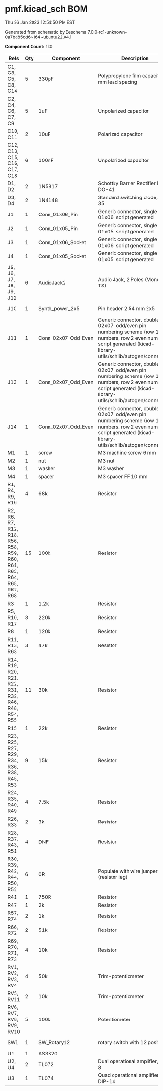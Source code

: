 # pmf.kicad_sch BOM

Thu 26 Jan 2023 12:54:50 PM EST

Generated from schematic by Eeschema 7.0.0-rc1-unknown-0a7bd85cd6~164~ubuntu22.04.1

**Component Count:** 130

| Refs | Qty | Component | Description | Manufacturer | Part | Vendor | SKU |
| ----- | --- | ---- | ----------- | ---- | ---- | ---- | ---- |
| C1, C3, C5, C8, C14 | 5 | 330pF | Polypropylene film capacitor, 5 mm lead spacing | WIMA | FKP2D003301D00JSSD | Tayda | 1928-1236-ND |
| C2, C4, C6, C7, C9 | 5 | 1uF | Unpolarized capacitor |  |  | Tayda |  |
| C10, C11 | 2 | 10uF | Polarized capacitor |  |  | Tayda | A-4349 |
| C12, C13, C15, C16, C17, C18 | 6 | 100nF | Unpolarized capacitor |  |  | Tayda | A-553 |
| D1, D2 | 2 | 1N5817 | Schottky Barrier Rectifier Diode, DO-41 |  |  | Tayda | A-159 |
| D3, D4 | 2 | 1N4148 | Standard switching diode, DO-35 |  |  | Tayda | A-157 |
| J1 | 1 | Conn_01x06_Pin | Generic connector, single row, 01x06, script generated |  |  |  |  |
| J2 | 1 | Conn_01x05_Pin | Generic connector, single row, 01x05, script generated |  |  |  |  |
| J3 | 1 | Conn_01x06_Socket | Generic connector, single row, 01x06, script generated |  |  |  |  |
| J4 | 1 | Conn_01x05_Socket | Generic connector, single row, 01x05, script generated |  |  |  |  |
| J5, J6, J7, J8, J9, J12 | 6 | AudioJack2 | Audio Jack, 2 Poles (Mono / TS) |  |  | Tayda | A-1121 |
| J10 | 1 | Synth_power_2x5 | Pin header 2.54 mm 2x5 |  |  | Tayda | A-2939 |
| J11 | 1 | Conn_02x07_Odd_Even | Generic connector, double row, 02x07, odd/even pin numbering scheme (row 1 odd numbers, row 2 even numbers), script generated (kicad-library-utils/schlib/autogen/connector/) |  |  |  |  |
| J13 | 1 | Conn_02x07_Odd_Even | Generic connector, double row, 02x07, odd/even pin numbering scheme (row 1 odd numbers, row 2 even numbers), script generated (kicad-library-utils/schlib/autogen/connector/) |  |  |  |  |
| J14 | 1 | Conn_02x07_Odd_Even | Generic connector, double row, 02x07, odd/even pin numbering scheme (row 1 odd numbers, row 2 even numbers), script generated (kicad-library-utils/schlib/autogen/connector/) |  |  |  |  |
| M1 | 1 | screw | M3 machine screw 6 mm |  |  |  |  |
| M2 | 1 | nut | M3 nut |  |  |  |  |
| M3 | 1 | washer | M3 washer |  |  |  |  |
| M4 | 1 | spacer | M3 spacer FF 10 mm |  |  |  |  |
| R1, R4, R9, R16 | 4 | 68k | Resistor |  |  | Tayda |  |
| R2, R6, R7, R12, R18, R56, R58, R59, R60, R61, R62, R64, R65, R67, R68 | 15 | 100k | Resistor |  |  | Tayda |  |
| R3 | 1 | 1.2k | Resistor |  |  | Tayda |  |
| R5, R10, R17 | 3 | 220k | Resistor |  |  | Tayda |  |
| R8 | 1 | 120k | Resistor |  |  | Tayda |  |
| R11, R13, R63 | 3 | 47k | Resistor |  |  | Tayda |  |
| R14, R19, R20, R21, R22, R31, R32, R46, R48, R54, R55 | 11 | 30k | Resistor |  |  | Tayda |  |
| R15 | 1 | 22k | Resistor |  |  | Tayda |  |
| R23, R25, R27, R29, R34, R36, R38, R45, R53 | 9 | 15k | Resistor |  |  | Tayda |  |
| R24, R35, R40, R49 | 4 | 7.5k | Resistor |  |  | Tayda |  |
| R26, R33 | 2 | 3k | Resistor |  |  | Tayda |  |
| R28, R37, R43, R51 | 4 | DNF | Resistor |  |  | Tayda |  |
| R30, R39, R42, R44, R50, R52 | 6 | 0R | Populate with wire jumper (resistor leg) |  |  | Tayda |  |
| R41 | 1 | 750R | Resistor |  |  | Tayda |  |
| R47 | 1 | 2k | Resistor |  |  | Tayda |  |
| R57, R74 | 2 | 1k | Resistor |  |  | Tayda |  |
| R66, R72 | 2 | 51k | Resistor |  |  | Tayda |  |
| R69, R70, R71, R73 | 4 | 10k | Resistor |  |  | Tayda |  |
| RV1, RV2, RV3, RV4 | 4 | 50k | Trim-potentiometer |  |  | Tayda |  |
| RV5, RV11 | 2 | 10k | Trim-potentiometer |  |  | Tayda |  |
| RV6, RV7, RV8, RV9, RV10 | 5 | 100k | Potentiometer |  |  | Tayda |  |
| SW1 | 1 | SW_Rotary12 | rotary switch with 12 positions |  |  | Tayda | A-1893 |
| U1 | 1 | AS3320 |  |  |  |  |  |
| U2, U4 | 2 | TL072 | Dual operational amplifier, DIP-8 |  |  | Tayda | A-037 |
| U3 | 1 | TL074 | Quad operational amplifier, DIP-14 |  |  | Tayda | A-1138 |
    
